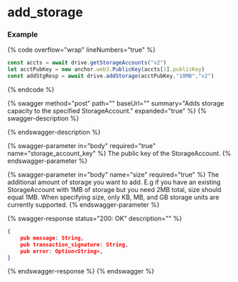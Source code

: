 # add\_storage

### Example

{% code overflow="wrap" lineNumbers="true" %}
```javascript
const accts = await drive.getStorageAccounts("v2")
let acctPubKey = new anchor.web3.PublicKey(accts[1].publicKey)
const addStgResp = await drive.addStorage(acctPubKey,"10MB","v2")
```
{% endcode %}



{% swagger method="post" path="" baseUrl="" summary="Adds storage capacity to the specified StorageAccount." expanded="true" %}
{% swagger-description %}

{% endswagger-description %}

{% swagger-parameter in="body" required="true" name="storage_account_key" %}
The public key of the StorageAccount.
{% endswagger-parameter %}

{% swagger-parameter in="body" name="size" required="true" %}
The additional amount of storage you want to add. E.g if you have an existing StorageAccount with 1MB of storage but you need 2MB total, size should equal 1MB. When specifying size, only KB, MB, and GB storage units are currently supported.
{% endswagger-parameter %}

{% swagger-response status="200: OK" description="" %}
```json
{
    pub message: String,
    pub transaction_signature: String,
    pub error: Option<String>,
}
```
{% endswagger-response %}
{% endswagger %}
